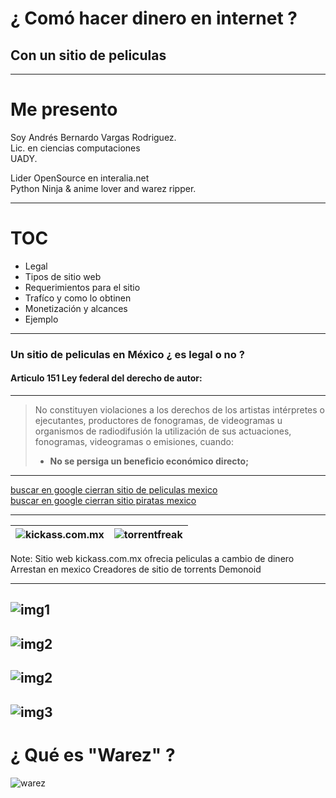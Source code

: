 # ¿ Comó hacer dinero  en internet ?
## Con un sitio de peliculas
---
# Me presento
 
Soy Andrés Bernardo Vargas Rodriguez.  
Lic. en ciencias computaciones  
UADY.

Lider OpenSource en interalia.net  
Python Ninja & anime lover and warez ripper.

---

# TOC

* Legal
* Tipos de sitio web
* Requerimientos para el sitio
* Trafíco y como lo obtinen
* Monetización y alcances
* Ejemplo

---
### Un sitio de peliculas en México ¿ es legal o no ?
#### Articulo 151 Ley federal del derecho de autor:
---
> No constituyen violaciones a los derechos de los artistas intérpretes o ejecutantes, productores de fonogramas, de videogramas u organismos de radiodifusión la utilización de sus actuaciones, fonogramas, videogramas o emisiones, cuando:  
>  * **No se persiga un beneficio económico directo;**
---

[buscar en google cierran sitio de peliculas mexico](http://www.lmfgtfy.com/?q=cierran+sitio+peliculas+mexico)  
[buscar en google cierran sitio piratas mexico](https://www.google.com.mx/search?btnG=1&pws=0&q=cierran+sitio+web+piratas+mexico&gws_rd=cr&dcr=0&ei=Ea8CWtizEqOMjwTeh7qQAQ)  

---
| ![kickass.com.mx](https://i.imgur.com/V96lRvf.png) | ![torrentfreak](https://i.imgur.com/F5Dq3mI.png) |
|----------------------------------------------------|--------------------------------------------------|

Note:
Sitio web kickass.com.mx ofrecia peliculas a cambio de dinero  
Arrestan en mexico Creadores de sitio de torrents Demonoid

---
 ![img1](https://imgur.com/I8H810c.png)
---
![img2](https://imgur.com/ce9pExZ.png)
---
![img2](https://imgur.com/EC8myrx.png)
---
![img3](https://imgur.com/BwubIUg.png)
---
# ¿ Qué es "Warez" ?
![warez](https://i.imgur.com/beNCRki.png)


